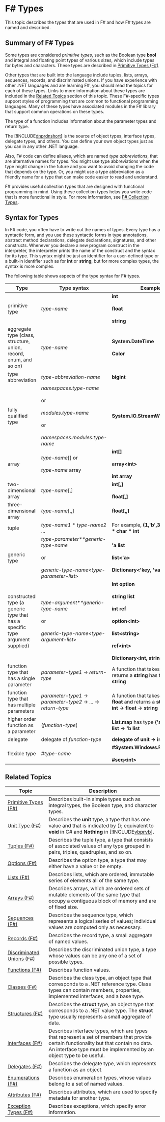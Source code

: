 # F# Types

This topic describes the types that are used in F# and how F# types are named and described.


## Summary of F# Types
Some types are considered *primitive types*, such as the Boolean type **bool** and integral and floating point types of various sizes, which include types for bytes and characters. These types are described in [Primitive Types &#40;F&#35;&#41;](Primitive+Types+28%F%2329%.md).

Other types that are built into the language include tuples, lists, arrays, sequences, records, and discriminated unions. If you have experience with other .NET languages and are learning F#, you should read the topics for each of these types. Links to more information about these types are included in the [Related Topics](http://msdn.microsoft.com/en-us/library/#rel) section of this topic. These F#-specific types support styles of programming that are common to functional programming languages. Many of these types have associated modules in the F# library that support common operations on these types.

The type of a function includes information about the parameter types and return type.

The [!INCLUDE[dnprdnshort](../Token/dnprdnshort_md.md)] is the source of object types, interface types, delegate types, and others. You can define your own object types just as you can in any other .NET language.

Also, F# code can define aliases, which are named *type abbreviations*, that are alternative names for types. You might use type abbreviations when the type might change in the future and you want to avoid changing the code that depends on the type. Or, you might use a type abbreviation as a friendly name for a type that can make code easier to read and understand.

F# provides useful collection types that are designed with functional programming in mind. Using these collection types helps you write code that is more functional in style. For more information, see [F&#35; Collection Types](F%23+Collection+Types.md).


## Syntax for Types
In F# code, you often have to write out the names of types. Every type has a syntactic form, and you use these syntactic forms in type annotations, abstract method declarations, delegate declarations, signatures, and other constructs. Whenever you declare a new program construct in the interpreter, the interpreter prints the name of the construct and the syntax for its type. This syntax might be just an identifier for a user-defined type or a built-in identifier such as for **int** or **string**, but for more complex types, the syntax is more complex.

The following table shows aspects of the type syntax for F# types.



|Type|Type syntax|Examples|
|----|-----------|--------|
|primitive type|*type-name*|**int**<br /><br />**float**<br /><br />**string**|
|aggregate type (class, structure, union, record, enum, and so on)|*type-name*|**System.DateTime**<br /><br />**Color**|
|type abbreviation|*type-abbreviation-name*|**bigint**|
|fully qualified type|*namespaces.type-name*<br /><br />or<br /><br />*modules.type-name*<br /><br />or<br /><br />*namespaces.modules.type-name*|**System.IO.StreamWriter**|
|array|*type-name*[] or<br /><br />*type-name* array|**int[]**<br /><br />**array&lt;int&gt;**<br /><br />**int array**|
|two-dimensional array|*type-name*[,]|**int[,]**<br /><br />**float[,]**|
|three-dimensional array|*type-name*[,,]|**float[,,]**|
|tuple|*type-name1* &#42; *type-name2* ...|For example, **(1,'b',3)** has type **int &#42; char &#42; int**|
|generic type|*type-parameter**generic-type-name*<br /><br />or<br /><br />*generic-type-name*&lt;*type-parameter-list*&gt;|**'a list**<br /><br />**list&lt;'a&gt;**<br /><br />**Dictionary&lt;'key, 'value&gt;**|
|constructed type (a generic type that has a specific type argument supplied)|*type-argument**generic-type-name*<br /><br />or<br /><br />*generic-type-name*&lt;*type-argument-list*&gt;|**int option**<br /><br />**string list**<br /><br />**int ref**<br /><br />**option&lt;int&gt;**<br /><br />**list&lt;string&gt;**<br /><br />**ref&lt;int&gt;**<br /><br />**Dictionary&lt;int, string&gt;**|
|function type that has a single parameter|*parameter-type1* -&gt; *return-type*|A function that takes an **int** and returns a **string** has type **int -&gt; string**|
|function type that has multiple parameters|*parameter-type1* -&gt; *parameter-type2* -&gt; ... -&gt; *return-type*|A function that takes an **int** and a **float** and returns a **string** has type **int -&gt; float -&gt; string**|
|higher order function as a parameter|(*function-type*)|**List.map** has type **('a -&gt; 'b) -&gt; 'a list -&gt; 'b list**|
|delegate|delegate of *function-type*|**delegate of unit -&gt; int**|
|flexible type|#*type-name*|**#System.Windows.Forms.Control**<br /><br />**#seq&lt;int&gt;**|

## <a name="rel"> </a>

## Related Topics


|Topic|Description|
|-----|-----------|
|[Primitive Types &#40;F&#35;&#41;](Primitive+Types+28%F%2329%.md)|Describes built-in simple types such as integral types, the Boolean type, and character types.|
|[Unit Type &#40;F&#35;&#41;](Unit+Type+28%F%2329%.md)|Describes the **unit** type, a type that has one value and that is indicated by (); equivalent to **void** in C# and **Nothing** in [!INCLUDE[vbprvb](../Token/vbprvb_md.md)].|
|[Tuples &#40;F&#35;&#41;](Tuples+28%F%2329%.md)|Describes the tuple type, a type that consists of associated values of any type grouped in pairs, triples, quadruples, and so on.|
|[Options &#40;F&#35;&#41;](Options+28%F%2329%.md)|Describes the option type, a type that may either have a value or be empty.|
|[Lists &#40;F&#35;&#41;](Lists+28%F%2329%.md)|Describes lists, which are ordered, immutable series of elements all of the same type.|
|[Arrays &#40;F&#35;&#41;](Arrays+28%F%2329%.md)|Describes arrays, which are ordered sets of mutable elements of the same type that occupy a contiguous block of memory and are of fixed size.|
|[Sequences &#40;F&#35;&#41;](Sequences+28%F%2329%.md)|Describes the sequence type, which represents a logical series of values; individual values are computed only as necessary.|
|[Records &#40;F&#35;&#41;](Records+28%F%2329%.md)|Describes the record type, a small aggregate of named values.|
|[Discriminated Unions &#40;F&#35;&#41;](Discriminated+Unions+28%F%2329%.md)|Describes the discriminated union type, a type whose values can be any one of a set of possible types.|
|[Functions &#40;F&#35;&#41;](Functions+28%F%2329%.md)|Describes function values.|
|[Classes &#40;F&#35;&#41;](Classes+28%F%2329%.md)|Describes the class type, an object type that corresponds to a .NET reference type. Class types can contain members, properties, implemented interfaces, and a base type.|
|[Structures &#40;F&#35;&#41;](Structures+28%F%2329%.md)|Describes the **struct** type, an object type that corresponds to a .NET value type. The **struct** type usually represents a small aggregate of data.|
|[Interfaces &#40;F&#35;&#41;](Interfaces+28%F%2329%.md)|Describes interface types, which are types that represent a set of members that provide certain functionality but that contain no data. An interface type must be implemented by an object type to be useful.|
|[Delegates &#40;F&#35;&#41;](Delegates+28%F%2329%.md)|Describes the delegate type, which represents a function as an object.|
|[Enumerations &#40;F&#35;&#41;](Enumerations+28%F%2329%.md)|Describes enumeration types, whose values belong to a set of named values.|
|[Attributes &#40;F&#35;&#41;](Attributes+28%F%2329%.md)|Describes attributes, which are used to specify metadata for another type.|
|[Exception Types &#40;F&#35;&#41;](Exception+Types+28%F%2329%.md)|Describes exceptions, which specify error information.|
